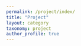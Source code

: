 ```yaml
---
permalink: /project/index/
title: "Project"
layout: category
taxonomy: project
author_profile: true
---
```



